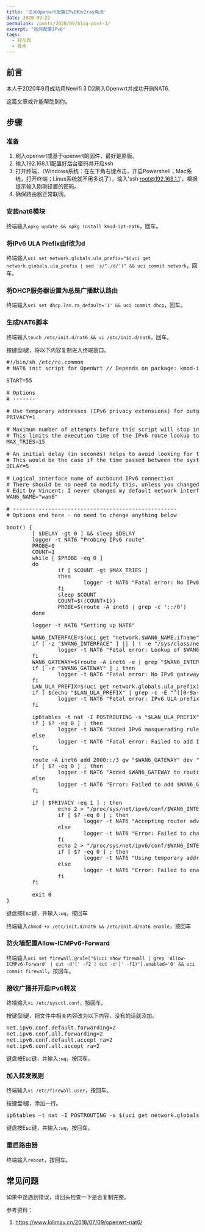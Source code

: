 ```yaml
---
title: '法大Openwrt配置IPv6和v2ray免流'
date: 2020-09-22
permalink: /posts/2020/09/blog-post-3/
excerpt: "如何配置IPv6"
tags:
  - 好东西
  - 技术
---
```


## 前言

本人于2020年9月成功用Newifi 3 D2刷入Openwrt并成功开启NAT6.

这篇文章或许能帮助到你。

## 步骤

### 准备

1. 刷入openwrt或基于openwrt的固件，最好是原版。
1. 输入192.168.1.1配置好后台密码并开启ssh
1. 打开终端，（Windows系统：在左下角右键点击，开启Powershell；Mac系统，打开终端；Linux系统就不用多说了），输入'ssh root@192.168.1.1'，根据提示输入刚刚设置的密码。
1. 确保路由器正常联网。

### 安装nat6模块

终端输入`opkg update && opkg install kmod-ipt-nat6`，回车。


### 将IPv6 ULA Prefix由f改为d

终端输入`uci set network.globals.ula_prefix="$(uci get network.globals.ula_prefix | sed 's/^./d/')" && uci commit network`，回车。

### 将DHCP服务器设置为总是广播默认路由

终端输入`uci set dhcp.lan.ra_default='1' && uci commit dhcp`，回车。

### 生成NAT6脚本

终端输入`touch /etc/init.d/nat6 && vi /etc/init.d/nat6`，回车。

按键盘I键，将以下内容复制进入终端窗口。

<pre>
#!/bin/sh /etc/rc.common
# NAT6 init script for OpenWrt // Depends on package: kmod-ipt-nat6

START=55

# Options
# -------

# Use temporary addresses (IPv6 privacy extensions) for outgoing connections? Yes: 1 / No: 0
PRIVACY=1

# Maximum number of attempts before this script will stop in case no IPv6 route is available
# This limits the execution time of the IPv6 route lookup to (MAX_TRIES+1)*(MAX_TRIES/2) seconds. The default (15) equals 120 seconds.
MAX_TRIES=15

# An initial delay (in seconds) helps to avoid looking for the IPv6 network too early. Ideally, the first probe is successful.
# This would be the case if the time passed between the system log messages "Probing IPv6 route" and "Setting up NAT6" is 1 second.
DELAY=5

# Logical interface name of outbound IPv6 connection
# There should be no need to modify this, unless you changed the default network interface names
# Edit by Vincent: I never changed my default network interface names, but still I have to change the WAN6_NAME to "wan" instead of "wan6"
WAN6_NAME="wan6"

# ---------------------------------------------------
# Options end here - no need to change anything below

boot() {
        [ $DELAY -gt 0 ] && sleep $DELAY
        logger -t NAT6 "Probing IPv6 route"
        PROBE=0
        COUNT=1
        while [ $PROBE -eq 0 ]
        do
                if [ $COUNT -gt $MAX_TRIES ]
                then
                        logger -t NAT6 "Fatal error: No IPv6 route found (reached retry limit)" && exit 1
                fi
                sleep $COUNT
                COUNT=$((COUNT+1))
                PROBE=$(route -A inet6 | grep -c '::/0')
        done
 
        logger -t NAT6 "Setting up NAT6"
 
        WAN6_INTERFACE=$(uci get "network.$WAN6_NAME.ifname")
        if [ -z "$WAN6_INTERFACE" ] || [ ! -e "/sys/class/net/$WAN6_INTERFACE/" ] ; then
                logger -t NAT6 "Fatal error: Lookup of $WAN6_NAME interface failed. Were the default interface names changed?" && exit 1
        fi
        WAN6_GATEWAY=$(route -A inet6 -e | grep "$WAN6_INTERFACE" | awk '/::\/0/{print $2; exit}')
        if [ -z "$WAN6_GATEWAY" ] ; then
                logger -t NAT6 "Fatal error: No IPv6 gateway for $WAN6_INTERFACE found" && exit 1
        fi
        LAN_ULA_PREFIX=$(uci get network.globals.ula_prefix)
        if [ $(echo "$LAN_ULA_PREFIX" | grep -c -E "^([0-9a-fA-F]{4}):([0-9a-fA-F]{0,4}):") -ne 1 ] ; then
                logger -t NAT6 "Fatal error: IPv6 ULA prefix $LAN_ULA_PREFIX seems invalid. Please verify that a prefix is set and valid." && exit 1
        fi
 
        ip6tables -t nat -I POSTROUTING -s "$LAN_ULA_PREFIX" -o "$WAN6_INTERFACE" -j MASQUERADE
        if [ $? -eq 0 ] ; then
                logger -t NAT6 "Added IPv6 masquerading rule to the firewall (Src: $LAN_ULA_PREFIX - Dst: $WAN6_INTERFACE)"
        else
                logger -t NAT6 "Fatal error: Failed to add IPv6 masquerading rule to the firewall (Src: $LAN_ULA_PREFIX - Dst: $WAN6_INTERFACE)" && exit 1
        fi
 
        route -A inet6 add 2000::/3 gw "$WAN6_GATEWAY" dev "$WAN6_INTERFACE"
        if [ $? -eq 0 ] ; then
                logger -t NAT6 "Added $WAN6_GATEWAY to routing table as gateway on $WAN6_INTERFACE for outgoing connections"
        else
                logger -t NAT6 "Error: Failed to add $WAN6_GATEWAY to routing table as gateway on $WAN6_INTERFACE for outgoing connections"
        fi
 
        if [ $PRIVACY -eq 1 ] ; then
                echo 2 > "/proc/sys/net/ipv6/conf/$WAN6_INTERFACE/accept_ra"
                if [ $? -eq 0 ] ; then
                        logger -t NAT6 "Accepting router advertisements on $WAN6_INTERFACE even if forwarding is enabled (required for temporary addresses)"
                else
                        logger -t NAT6 "Error: Failed to change router advertisements accept policy on $WAN6_INTERFACE (required for temporary addresses)"
                fi
                echo 2 > "/proc/sys/net/ipv6/conf/$WAN6_INTERFACE/use_tempaddr"
                if [ $? -eq 0 ] ; then
                        logger -t NAT6 "Using temporary addresses for outgoing connections on interface $WAN6_INTERFACE"
                else
                        logger -t NAT6 "Error: Failed to enable temporary addresses for outgoing connections on interface $WAN6_INTERFACE"
                fi
        fi
 
        exit 0
}
</pre>

键盘按Esc键，并输入`:wq`，按回车

终端输入`chmod +x /etc/init.d/nat6 && /etc/init.d/nat6 enable`，按回车

### 防火墙配置Allow-ICMPv6-Forward

终端输入`uci set firewall.@rule["$(uci show firewall | grep 'Allow-ICMPv6-Forward' | cut -d'[' -f2 | cut -d']' -f1)"].enabled='0' && uci commit firewall`，按回车。

### 接收广播并开启IPv6转发

终端输入`vi /etc/sysctl.conf`，按回车。

按键盘I键，把文件中相关内容改为以下内容，没有的话就添加。

<pre>
net.ipv6.conf.default.forwarding=2 
net.ipv6.conf.all.forwarding=2 
net.ipv6.conf.default.accept_ra=2 
net.ipv6.conf.all.accept_ra=2
</pre>

键盘按Esc键，并输入`:wq`，按回车。

### 加入转发规则

终端输入`vi /etc/firewall.user`，按回车。

按键盘I键，添加一行。

<pre>
ip6tables -t nat -I POSTROUTING -s $(uci get network.globals.ula_prefix) -j MASQUERADE
</pre>

键盘按Esc键，并输入`:wq`，按回车。

### 重启路由器

终端输入`reboot`，按回车。


## 常见问题

如果中途遇到错误，请回头检查一下是否复制完整。

参考资料：

1. https://www.lolimay.cn/2018/07/09/openwrt-nat6/
